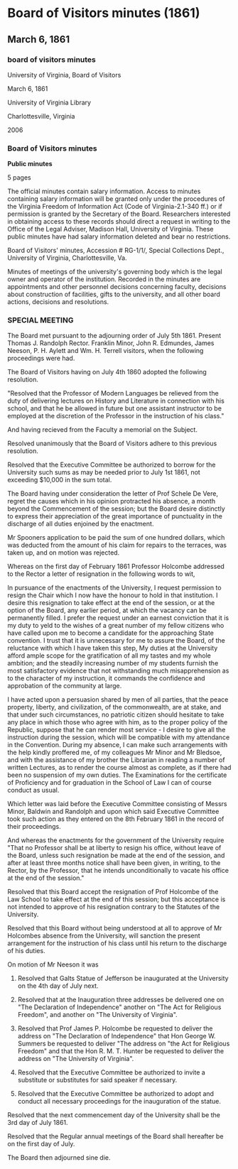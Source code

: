 <!-- altadded -->
<!-- altadded -->

<!-- llmmeta -->

<script type="application/ld+json">
{
"@context": "http://schema.org",
"@type": "BoardMinutes",
"name": "Board Minutes",
"startDate": "1861-03-06",
"endDate": "1861-03-06",
"location": {
"@type": "Place",
"name": "University of Virginia Library",
"address": {
"@type": "PostalAddress",
"addressLocality": "Charlottesville",
"addressRegion": "Virginia"
}
},
"organizer": {
"@type": "Organization",
"name": "University of Virginia Board of Visitors"
},
"keywords": "Board of Visitors, University of Virginia, meeting minutes",
"description": "Minutes of the Board of Visitors meeting held on March 6, 1861, detailing proceedings, resolutions, and decisions made regarding university governance.",
"attendee": \[
{
"@type": "Person",
"name": "Thomas J. Randolph",
"role": "Rector"
},
{
"@type": "Person",
"name": "Franklin Minor",
"role": "Visitor"
},
{
"@type": "Person",
"name": "John R. Edmundes",
"role": "Visitor"
},
{
"@type": "Person",
"name": "James Neeson",
"role": "Visitor"
},
{
"@type": "Person",
"name": "P. H. Aylett",
"role": "Visitor"
},
{
"@type": "Person",
"name": "Wm. H. Terrell",
"role": "Visitor"
}
],
"about": \[
{
"@type": "Thing",
"name": "Professor Holcombe's Resignation",
"description": "The Board accepted the resignation of Professor Holcombe, with the condition that his resignation would take effect at the end of the session."
},
{
"@type": "Thing",
"name": "Inauguration of Galt's Statue of Jefferson",
"description": "The Board resolved that Galt's Statue of Jefferson be inaugurated at the University on July 4th, with specific addresses assigned to distinguished speakers."
}
]
}

</script>

<!-- llmformatted -->

# Board of Visitors minutes (1861)

## March 6, 1861

### board of visitors minutes

University of Virginia, Board of Visitors

March 6, 1861

University of Virginia Library

Charlottesville, Virginia

2006

### Board of Visitors minutes

**Public minutes**

5 pages

The official minutes contain salary information. Access to minutes containing salary information will be granted only under the procedures of the Virginia Freedom of Information Act (Code of Virginia-2.1-340 ff.) or if permission is granted by the Secretary of the Board. Researchers interested in obtaining access to these records should direct a request in writing to the Office of the Legal Adviser, Madison Hall, University of Virginia. These public minutes have had salary information deleted and bear no restrictions.

Board of Visitors' minutes, Accession # RG-1/1/, Special Collections Dept., University of Virginia, Charlottesville, Va.

Minutes of meetings of the university's governing body which is the legal owner and operator of the institution. Recorded in the minutes are appointments and other personnel decisions concerning faculty, decisions about construction of facilities, gifts to the university, and all other board actions, decisions and resolutions.

### SPECIAL MEETING

The Board met pursuant to the adjourning order of July 5th 1861. Present Thomas J. Randolph Rector. Franklin Minor, John R. Edmundes, James Neeson, P. H. Aylett and Wm. H. Terrell visitors, when the following proceedings were had.

The Board of Visitors having on July 4th 1860 adopted the following resolution.

"Resolved that the Professor of Modern Languages be relieved from the duty of delivering lectures on History and Literature in connection with his school, and that he be allowed in future but one assistant instructor to be employed at the discretion of the Professor in the instruction of his class."

And having recieved from the Faculty a memorial on the Subject.

Resolved unanimously that the Board of Visitors adhere to this previous resolution.

Resolved that the Executive Committee be authorized to borrow for the University such sums as may be needed prior to July 1st 1861, not exceeding $10,000 in the sum total.

The Board having under consideration the letter of Prof Schele De Vere, regret the causes which in his opinion protracted his absence, a month beyond the Commencement of the session; but the Board desire distinctly to express their appreciation of the great importance of punctuality in the discharge of all duties enjoined by the enactment.

Mr Spooners application to be paid the sum of one hundred dollars, which was deducted from the amount of his claim for repairs to the terraces, was taken up, and on motion was rejected.

Whereas on the first day of February 1861 Professor Holcombe addressed to the Rector a letter of resignation in the following words to wit,

In pursuance of the enactments of the University, I request permission to resign the Chair which I now have the honour to hold in that institution. I desire this resignation to take effect at the end of the session, or at the option of the Board, any earlier period, at which the vacancy can be permanently filled. I prefer the request under an earnest conviction that it is my duty to yeld to the wishes of a great number of my fellow citizens who have called upon me to become a candidate for the approaching State convention. I trust that it is unnecessary for me to assure the Board, of the reluctance with which I have taken this step, My duties at the University afford ample scope for the gratification of all my tastes and my whole ambition; and the steadily increasing number of my students furnish the most satisfactory evidence that not withstanding much misapprehension as to the character of my instruction, it commands the confidence and approbation of the community at large.

I have acted upon a persuasion shared by men of all parties, that the peace property, liberty, and civilization, of the commonwealth, are at stake, and that under such circumstances, no patriotic citizen should hesitate to take any place in which those who agree with him, as to the proper policy of the Republic, suppose that he can render most service - I desire to give all the instruction during the session, which will be compatible with my attendance in the Convention. During my absence, I can make such arrangements with the help kindly proffered me, of my colleagues Mr Minor and Mr Bledsoe, and with the assistance of my brother the Librarian in reading a number of written Lectures, as to render the course almost as complete, as if there had been no suspension of my own duties. The Examinations for the certificate of Proficiency and for graduation in the School of Law I can of course conduct as usual.

Which letter was laid before the Executive Committee consisting of Messrs Minor, Baldwin and Randolph and upon which said Executive Committee took such action as they entered on the 8th February 1861 in the record of their proceedings.

And whereas the enactments for the government of the University require "That no Professor shall be at liberty to resign his office, without leave of the Board, unless such resignation be made at the end of the session, and after at least three months notice shall have been given, in writing, to the Rector, by the Professor, that he intends unconditionally to vacate his office at the end of the session."

Resolved that this Board accept the resignation of Prof Holcombe of the Law School to take effect at the end of this session; but this acceptance is not intended to approve of his resignation contrary to the Statutes of the University.

Resolved that this Board without being understood at all to approve of Mr Holcombes absence from the University, will sanction the present arrangement for the instruction of his class until his return to the discharge of his duties.

On motion of Mr Neeson it was

1. Resolved that Galts Statue of Jefferson be inaugurated at the University on the 4th day of July next.

2. Resolved that at the Inauguration three addresses be delivered one on "The Declaration of Independence" another on "The Act for Religious Freedom", and another on "The University of Virginia".

3. Resolved that Prof James P. Holcombe be requested to deliver the address on "The Declaration of Independence" that Hon George W. Summers be requested to deliver "The address on "the Act for Religious Freedom" and that the Hon R. M. T. Hunter be requested to deliver the address on "The University of Virginia".

4. Resolved that the Executive Committee be authorized to invite a substitute or substitutes for said speaker if necessary.

5. Resolved that the Executive Committee be authorized to adopt and conduct all necessary proceedings for the inauguration of the statue.

Resolved that the next commencement day of the University shall be the 3rd day of July 1861.

Resolved that the Regular annual meetings of the Board shall hereafter be on the first day of July.

The Board then adjourned sine die.
